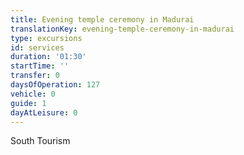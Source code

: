 ```yaml
---
title: Evening temple ceremony in Madurai
translationKey: evening-temple-ceremony-in-madurai
type: excursions
id: services
duration: '01:30'
startTime: ''
transfer: 0
daysOfOperation: 127
vehicle: 0
guide: 1
dayAtLeisure: 0
---
```

South Tourism
